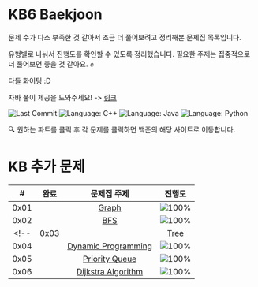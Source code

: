 # KB6 Baekjoon

문제 수가 다소 부족한 것 같아서 조금 더 풀어보려고 정리해본 문제집 목록입니다.

유형별로 나눠서 진행도를 확인할 수 있도록 정리했습니다. 필요한 주제는 집중적으로 더 풀어보면 좋을 것 같아요. ✊

다들 화이팅 :D

자바 풀이 제공을 도와주세요! ->
[링크](../docs/solution-request.md)


![Last Commit](https://img.shields.io/github/last-commit/AshtonSW/Algorithm-Practice)
![Language: C++](https://img.shields.io/badge/Language-C++-blue?logo=c%2B%2B&logoColor=white)
![Language: Java](https://img.shields.io/badge/Language-Java-red?logo=java&logoColor=white)
![Language: Python](https://img.shields.io/badge/Language-Python-yellow?logo=python&logoColor=black)


🔍 원하는 파트를 클릭 후 각 문제를 클릭하면 백준의 해당 사이트로 이동합니다.

# KB 추가 문제
| # | 완료 | 문제집 주제 | 진행도 |
| :--: | :--: | :--: | :--: |
| 0x01 | |[Graph](workbook/0x01_Graph.md) | ![100%](https://progress-bar.xyz/0/?scale=8&title=progress&width=500&color=babaca&suffix=/8) |
| 0x02 | |[BFS](workbook/0x02_BFS.md) | ![100%](https://progress-bar.xyz/0/?scale=9&title=progress&width=500&color=babaca&suffix=/9) |
<!-- | 0x03 | |[Tree](workbook/0x15_Tree.md) | ![100%](https://progress-bar.xyz/2/?scale=13&title=progress&width=500&color=babaca&suffix=/13) |
| 0x04 | |[Dynamic Programming](workbook/0x0D_DynamicProgramming.md) | ![100%](https://progress-bar.xyz/20/?scale=44&title=progress&width=500&color=babaca&suffix=/44) |
| 0x05 | |[Priority Queue](workbook/0x0F_PriorityQueue.md) | ![100%](https://progress-bar.xyz/3/?scale=8&title=progress&width=500&color=babaca&suffix=/8) |
| 0x06 | |[Dijkstra Algorithm](workbook/0x19_DijkstraAlgorithm.md) | ![100%](https://progress-bar.xyz/0/?scale=14&title=progress&width=500&color=babaca&suffix=/14) | -->

